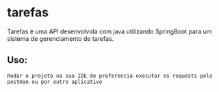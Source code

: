 # tarefas


Tarefas é uma API desenvolvida com java utilizando SpringBoot para um sistema de gerenciamento de tarefas.

## Uso:
```
Rodar o projeto na sua IDE de preferencia executar os requests pelo postman ou por outro aplicativo
```
